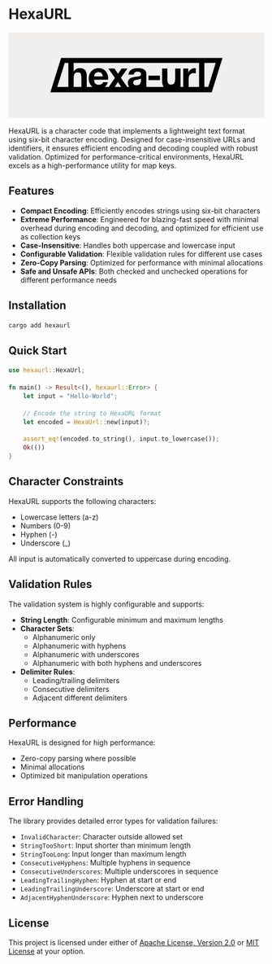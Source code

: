# HexaURL

![HexaURL logo](https://github.com/perforate-org/hexaurl/blob/main/assets/logo.png?raw=true)

HexaURL is a character code that implements a lightweight text format using six-bit character encoding. Designed for case-insensitive URLs and identifiers, it ensures efficient encoding and decoding coupled with robust validation. Optimized for performance-critical environments, HexaURL excels as a high-performance utility for map keys.

## Features

- **Compact Encoding**: Efficiently encodes strings using six-bit characters
- **Extreme Performance**: Engineered for blazing-fast speed with minimal overhead during encoding and decoding, and optimized for efficient use as collection keys
- **Case-Insensitive**: Handles both uppercase and lowercase input
- **Configurable Validation**: Flexible validation rules for different use cases
- **Zero-Copy Parsing**: Optimized for performance with minimal allocations
- **Safe and Unsafe APIs**: Both checked and unchecked operations for different performance needs

## Installation

```sh
cargo add hexaurl
```

## Quick Start

```rust
use hexaurl::HexaUrl;

fn main() -> Result<(), hexaurl::Error> {
    let input = "Hello-World";

    // Encode the string to HexaURL format
    let encoded = HexaUrl::new(input)?;

    assert_eq!(encoded.to_string(), input.to_lowercase());
    Ok(())
}
```

## Character Constraints

HexaURL supports the following characters:

- Lowercase letters (a-z)
- Numbers (0-9)
- Hyphen (-)
- Underscore (\_)

All input is automatically converted to uppercase during encoding.

## Validation Rules

The validation system is highly configurable and supports:

- **String Length**: Configurable minimum and maximum lengths
- **Character Sets**:
  - Alphanumeric only
  - Alphanumeric with hyphens
  - Alphanumeric with underscores
  - Alphanumeric with both hyphens and underscores
- **Delimiter Rules**:
  - Leading/trailing delimiters
  - Consecutive delimiters
  - Adjacent different delimiters

## Performance

HexaURL is designed for high performance:

- Zero-copy parsing where possible
- Minimal allocations
- Optimized bit manipulation operations

## Error Handling

The library provides detailed error types for validation failures:

- `InvalidCharacter`: Character outside allowed set
- `StringTooShort`: Input shorter than minimum length
- `StringTooLong`: Input longer than maximum length
- `ConsecutiveHyphens`: Multiple hyphens in sequence
- `ConsecutiveUnderscores`: Multiple underscores in sequence
- `LeadingTrailingHyphen`: Hyphen at start or end
- `LeadingTrailingUnderscore`: Underscore at start or end
- `AdjacentHyphenUnderscore`: Hyphen next to underscore

## License

This project is licensed under either of [Apache License, Version 2.0](./LICENSE-APACHE) or [MIT License](./LICENSE-MIT) at your option.
